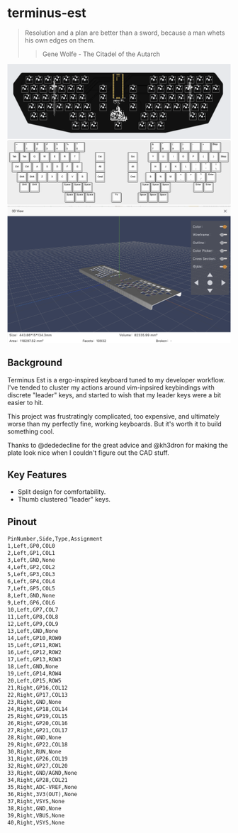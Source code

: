 # terminus-est

> Resolution and a plan are better than a sword, because a man whets his own edges on them.
> > Gene Wolfe - The Citadel of the Autarch

![pcb](./assets/pcb.png)
![layout](./assets/keyboard-layout.png)
![plate](./assets/plate.png)

## Background 
Terminus Est is a ergo-inspired keyboard tuned to my developer workflow.
I've tended to cluster my actions around vim-inpsired keybindings with discrete "leader" keys, and started to wish that my leader keys were a bit easier to hit.

This project was frustratingly complicated, too expensive, and ultimately worse than my perfectly fine, working keyboards. But it's worth it to build something cool.

Thanks to @dededecline for the great advice and @kh3dron for making the plate look nice when I couldn't figure out the CAD stuff.

## Key Features
- Split design for comfortability.
- Thumb clustered "leader" keys.

## Pinout
```csv
PinNumber,Side,Type,Assignment
1,Left,GP0,COL0
2,Left,GP1,COL1
3,Left,GND,None
4,Left,GP2,COL2
5,Left,GP3,COL3
6,Left,GP4,COL4
7,Left,GP5,COL5
8,Left,GND,None
9,Left,GP6,COL6
10,Left,GP7,COL7
11,Left,GP8,COL8
12,Left,GP9,COL9
13,Left,GND,None
14,Left,GP10,ROW0
15,Left,GP11,ROW1
16,Left,GP12,ROW2
17,Left,GP13,ROW3
18,Left,GND,None
19,Left,GP14,ROW4
20,Left,GP15,ROW5
21,Right,GP16,COL12
22,Right,GP17,COL13
23,Right,GND,None
24,Right,GP18,COL14
25,Right,GP19,COL15
26,Right,GP20,COL16
27,Right,GP21,COL17
28,Right,GND,None
29,Right,GP22,COL18
30,Right,RUN,None
31,Right,GP26,COL19
32,Right,GP27,COL20
33,Right,GND/AGND,None
34,Right,GP28,COL21
35,Right,ADC-VREF,None
36,Right,3V3(OUT),None
37,Right,VSYS,None
38,Right,GND,None
39,Right,VBUS,None
40,Right,VSYS,None
```
